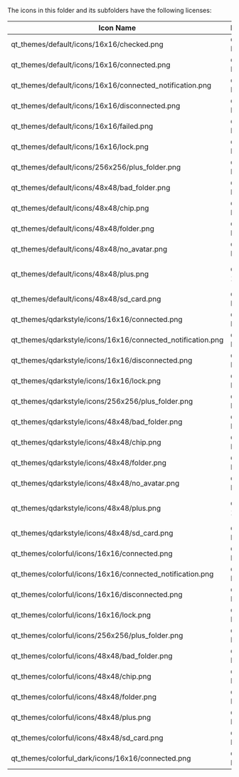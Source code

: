 The icons in this folder and its subfolders have the following licenses:

Icon Name | License | Origin/Author
--- | --- | ---
qt_themes/default/icons/16x16/checked.png | CC BY-ND 3.0 | https://icons8.com
qt_themes/default/icons/16x16/connected.png | CC BY-ND 3.0 | https://icons8.com
qt_themes/default/icons/16x16/connected_notification.png | CC BY-ND 3.0 | https://icons8.com
qt_themes/default/icons/16x16/disconnected.png | CC BY-ND 3.0 | https://icons8.com
qt_themes/default/icons/16x16/failed.png | CC BY-ND 3.0 | https://icons8.com
qt_themes/default/icons/16x16/lock.png | CC BY-ND 3.0 | https://icons8.com
qt_themes/default/icons/256x256/plus_folder.png | CC BY-ND 3.0 | https://icons8.com
qt_themes/default/icons/48x48/bad_folder.png | CC BY-ND 3.0 | https://icons8.com
qt_themes/default/icons/48x48/chip.png | CC BY-ND 3.0 | https://icons8.com
qt_themes/default/icons/48x48/folder.png | CC BY-ND 3.0 | https://icons8.com
qt_themes/default/icons/48x48/no_avatar.png | CC BY-ND 3.0 | https://icons8.com
qt_themes/default/icons/48x48/plus.png | CC0 1.0 | Designed by BreadFish64 from the Citra team
qt_themes/default/icons/48x48/sd_card.png | CC BY-ND 3.0 | https://icons8.com
qt_themes/qdarkstyle/icons/16x16/connected.png | CC BY-ND 3.0 | https://icons8.com
qt_themes/qdarkstyle/icons/16x16/connected_notification.png | CC BY-ND 3.0 | https://icons8.com
qt_themes/qdarkstyle/icons/16x16/disconnected.png | CC BY-ND 3.0 | https://icons8.com
qt_themes/qdarkstyle/icons/16x16/lock.png | CC BY-ND 3.0 | https://icons8.com
qt_themes/qdarkstyle/icons/256x256/plus_folder.png | CC BY-ND 3.0 | https://icons8.com
qt_themes/qdarkstyle/icons/48x48/bad_folder.png | CC BY-ND 3.0 | https://icons8.com
qt_themes/qdarkstyle/icons/48x48/chip.png | CC BY-ND 3.0 | https://icons8.com
qt_themes/qdarkstyle/icons/48x48/folder.png | CC BY-ND 3.0 | https://icons8.com
qt_themes/qdarkstyle/icons/48x48/no_avatar.png | CC BY-ND 3.0 | https://icons8.com
qt_themes/qdarkstyle/icons/48x48/plus.png | CC0 1.0 | Designed by BreadFish64 from the Citra team
qt_themes/qdarkstyle/icons/48x48/sd_card.png | CC BY-ND 3.0 | https://icons8.com
qt_themes/colorful/icons/16x16/connected.png | CC BY-ND 3.0 | https://icons8.com
qt_themes/colorful/icons/16x16/connected_notification.png | CC BY-ND 3.0 | https://icons8.com
qt_themes/colorful/icons/16x16/disconnected.png | CC BY-ND 3.0 | https://icons8.com
qt_themes/colorful/icons/16x16/lock.png | CC BY-ND 3.0 | https://icons8.com
qt_themes/colorful/icons/256x256/plus_folder.png | CC BY-ND 3.0 | https://icons8.com
qt_themes/colorful/icons/48x48/bad_folder.png | CC BY-ND 3.0 | https://icons8.com
qt_themes/colorful/icons/48x48/chip.png | CC BY-ND 3.0 | https://icons8.com
qt_themes/colorful/icons/48x48/folder.png | CC BY-ND 3.0 | https://icons8.com
qt_themes/colorful/icons/48x48/plus.png | CC BY-ND 3.0 | https://icons8.com
qt_themes/colorful/icons/48x48/sd_card.png | CC BY-ND 3.0 | https://icons8.com
qt_themes/colorful_dark/icons/16x16/connected.png | CC BY-ND 3.0 | https://icons8.com

<!-- TODO (B3N30): Add the license of the citra icon -->
